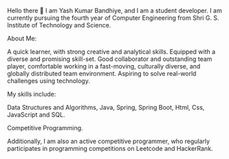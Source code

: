 Hello there 👋
I am Yash Kumar Bandhiye, and I am a student developer. I am currently pursuing the fourth year of Computer Engineering from Shri G. S. Institute of Technology and Science.

About Me:

A quick learner, with strong creative and analytical skills.
Equipped with a diverse and promising skill-set.
Good collaborator and outstanding team player, comfortable working in a fast-moving, culturally diverse, and globally distributed team environment.
Aspiring to solve real-world challenges using technology.

My skills include:

Data Structures and Algorithms, Java, Spring, Spring Boot, Html, Css, JavaScript and SQL.

Competitive Programming.

Additionally, I am also an active competitive programmer, who regularly participates in programming competitions on Leetcode and HackerRank.

